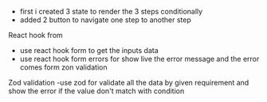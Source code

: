 <!-- project start -->

<!-- basic -->
- first i created 3 state to render the 3 steps conditionally
- added 2 button to navigate one step to another step

<!-- react hook from -->
React hook from
- use react hook form to get the inputs data
- use react hook form errors for show live the error message and the error comes form zon validation

<!-- zod validation -->
Zod validation
-use zod for validate all the data by given requirement and show the error if the value don't match with condition